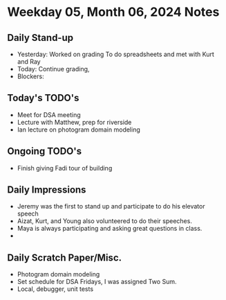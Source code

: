 # Weekday 05, Month 06, 2024 Notes



## Daily Stand-up

* Yesterday: Worked on grading To do spreadsheets and met with Kurt and Ray
* Today: Continue grading, 
* Blockers:

## Today's TODO's
 - Meet for DSA meeting 
 - Lecture with Matthew, prep for riverside
 - Ian lecture on photogram domain modeling 

## Ongoing TODO's
 - Finish giving Fadi tour of building 



## Daily Impressions
 - Jeremy was the first to stand up and participate to do his elevator speech
 - Aizat, Kurt, and Young also volunteered to do their speeches. 
 - Maya is always participating and asking great questions in class. 
 - 



## Daily Scratch Paper/Misc.
 - Photogram domain modeling 
 - Set schedule for DSA Fridays, I was assigned Two Sum. 
 - Local, debugger, unit tests 